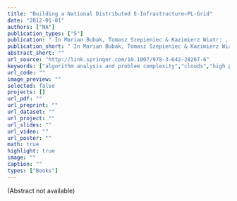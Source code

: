 ```yaml
---
title: "Building a National Distributed E-Infrastructure–PL-Grid"
date: "2012-01-01"
authors: ["NA"]
publication_types: ["5"]
publication: " In Marian Bubak, Tomasz Szepieniec & Kazimierz Wiatr: , 71365  Berlin, Heidelberg: Springer https://doi.org/10.1007/978-3-642-28267-6. ISBN: 978-3-642-28266-9 978-3-642-28267-6"
publication_short: " In Marian Bubak, Tomasz Szepieniec & Kazimierz Wiatr: , 71365  Berlin, Heidelberg: Springer https://doi.org/10.1007/978-3-642-28267-6. ISBN: 978-3-642-28266-9 978-3-642-28267-6"
abstract_short: ""
url_source: "http://link.springer.com/10.1007/978-3-642-28267-6"
keywords: ["algorithm analysis and problem complexity","clouds","high performance computing","nanotechnology","scientific computing","virtualization"]
url_code: ""
image_preview: ""
selected: false
projects: []
url_pdf: ""
url_preprint: ""
url_dataset: ""
url_project: ""
url_slides: ""
url_video: ""
url_poster: ""
math: true
highlight: true
image: ""
caption: ""
types: ["Books"]
---
```

(Abstract not available)
